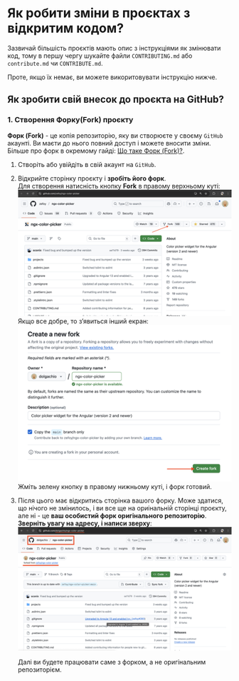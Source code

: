 # Як робити зміни в проєктах з відкритим кодом?

Зазвичай більшість проєктів мають опис з інструкціями як змінювати код, тому в першу чергу шукайте файли `CONTRIBUTING.md` або `contribute.md` чи `CONTRIBUTE.md`.

Проте, якщо їх немає, ви можете викоритовувати інструкцію нижче.

## Як зробити свій внесок до проєкта на GitHub?

### 1. Створення Форку(Fork) проєкту

**Форк (Fork)** - це копія репозиторію, яку ви створюєте у своєму `GitHub` акаунті. Ви маєти до нього повний доступ і можете вносити зміни. Більше про форк в окремому гайді: [Що таке Форк (Fork)?](./lib/fork.md).

1. Створіть або увійдіть в свій акаунт на `GitHub`.
2. Відкрийте сторінку проєкту і **зробіть його форк**.  
    Для створення натисність кнопку **Fork** в правому верхньому куті:
    ![Скріншот створення форку на GitHub](./images/fork-1.png)
    Якщо все добре, то зʼявиться інший екран:
    ![Скріншот створення форку на GitHub другий екран](./images/fork-2.png)
    Жміть зелену кнопку в правому нижньому куті, і форк готовий.
3. Після цього має відкритись сторінка вашого форку. Може здатися, що нічого не змінилось, і ви все ще на ориінальній сторінці проєкту, але ні - це **ваш особистий форк оригінального репозиторію**. **Зверніть увагу на адресу, і написи зверху**:
    ![Скріншот форку проєкта](./images/fork-3.png)

    Далі ви будете працювати саме з форком, а не оригінальним репозиторієм.

